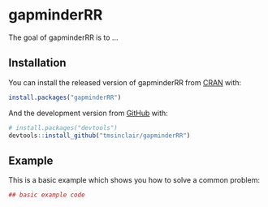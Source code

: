 # gapminderRR

The goal of gapminderRR is to ...

## Installation

You can install the released version of gapminderRR from [CRAN](https://CRAN.R-project.org) with:

``` r
install.packages("gapminderRR")
```

And the development version from [GitHub](https://github.com/) with:

``` r
# install.packages("devtools")
devtools::install_github("tmsinclair/gapminderRR")
```
## Example

This is a basic example which shows you how to solve a common problem:

``` r
## basic example code
```

